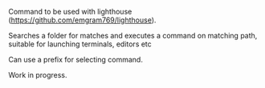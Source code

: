 Command to be used with lighthouse (https://github.com/emgram769/lighthouse).

Searches a folder for matches and executes a command on matching path, suitable for launching
terminals, editors etc

Can use a prefix for selecting command.

Work in progress.